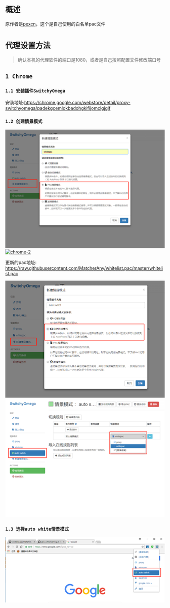 # `概述`

原作者是[pexcn]( https://github.com/pexcn )，这个是自己使用的白名单pac文件

# `代理设置方法`

> 确认本机的代理软件的端口是1080，或者是自己按照配置文件修改端口号

## `1 Chrome`

### `1.1 安装插件SwitchyOmega`

安装地址:https://chrome.google.com/webstore/detail/proxy-switchyomega/padekgcemlokbadohgkifijomclgjgif

### `1.2 创建情景模式`

[![chrome-1](Images/chrome-1.png)](https://github.com/yuuxeun/whitelist.pac/blob/master/img/chrome-1.png) [![chrome-2](Image/chrome-2.png)](https://github.com/yuuxeun/whitelist.pac/blob/master/img/chrome-2.png)

更新的pac地址: https://raw.githubusercontent.com/MatcherAny/whitelist.pac/master/whitelist.pac

[![chrome-3](Images/chrome-3.png)](https://github.com/yuuxeun/whitelist.pac/blob/master/img/chrome-3.png) [![chrome-4](Images/chrome-4.png)](https://github.com/yuuxeun/whitelist.pac/blob/master/img/chrome-4.png)

### `1.3 选择auto white情景模式`

[![chrome-5](Images/chrome-5.png)](https://github.com/yuuxeun/whitelist.pac/blob/master/img/chrome-5.png)
